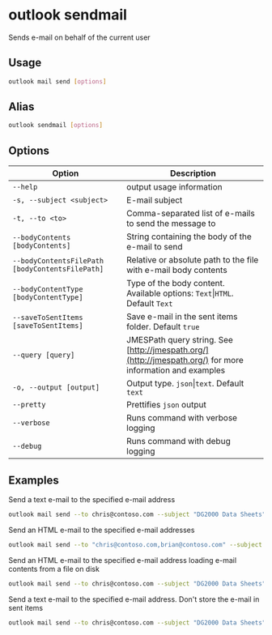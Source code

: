 # outlook sendmail

Sends e-mail on behalf of the current user

## Usage

```sh
outlook mail send [options]
```

## Alias

```sh
outlook sendmail [options]
```

## Options

Option|Description
------|-----------
`--help`|output usage information
`-s, --subject <subject>`|E-mail subject
`-t, --to <to>`|Comma-separated list of e-mails to send the message to
`--bodyContents [bodyContents]`|String containing the body of the e-mail to send
`--bodyContentsFilePath [bodyContentsFilePath]`|Relative or absolute path to the file with e-mail body contents
`--bodyContentType [bodyContentType]`|Type of the body content. Available options: `Text`&#x7c;`HTML`. Default `Text`
`--saveToSentItems [saveToSentItems]`|Save e-mail in the sent items folder. Default `true`
`--query [query]`|JMESPath query string. See [http://jmespath.org/](http://jmespath.org/) for more information and examples
`-o, --output [output]`|Output type. `json`&#x7c;`text`. Default `text`
`--pretty`|Prettifies `json` output
`--verbose`|Runs command with verbose logging
`--debug`|Runs command with debug logging

## Examples

Send a text e-mail to the specified e-mail address

```sh
outlook mail send --to chris@contoso.com --subject "DG2000 Data Sheets" --bodyContents "The latest data sheets are in the team site"
```

Send an HTML e-mail to the specified e-mail addresses

```sh
outlook mail send --to "chris@contoso.com,brian@contoso.com" --subject "DG2000 Data Sheets" --bodyContents "The latest data sheets are in the <a href="https://contoso.sharepoint.com/sites/marketing">team site</a>" --bodyContentType HTML
```

Send an HTML e-mail to the specified e-mail address loading e-mail contents from a file on disk

```sh
outlook mail send --to chris@contoso.com --subject "DG2000 Data Sheets" --bodyContentsFilePath email.html --bodyContentType HTML
```

Send a text e-mail to the specified e-mail address. Don't store the e-mail in sent items

```sh
outlook mail send --to chris@contoso.com --subject "DG2000 Data Sheets" --bodyContents "The latest data sheets are in the team site" --saveToSentItems false
```
